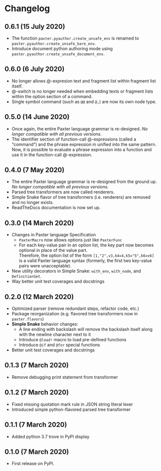 # Changelog

## 0.6.1 (15 July 2020)

-   The function `paxter.pyauthor.create_unsafe_env` is renamed to
    `paxter.pyauthor.create_unsafe_bare_env`.
-   Introduce document python authoring mode
    using `paxter.pyauthor.create_unsafe_document_env`.

## 0.6.0 (6 July 2020)

-   No longer allows @-expresion text and fragment list within fragment list itself.
-   @-switch is no longer needed when embedding texts or fragment lists
    within the option section of a command.
-   Single symbol command (such as `@@` and `@,`) are now its own node type.
    
## 0.5.0 (14 June 2020)

-   Once again, the entire Paxter language grammar is re-designed.
    _No longer compatible with all previous versions._
-   The identifier section of function-call @-expressions (called a “command”)
    and the phrase expression in unified into the same pattern.
    Now, it is possible to evaluate a phrase expression into a function
    and use it in the function-call @-expression.

## 0.4.0 (7 May 2020)

-   The entire Paxter language grammar is re-designed from the ground up. 
    _No longer compatible with all previous versions._
-   Parsed tree transformers are now called renderers.
-   Simple Snake flavor of tree transformers (i.e. renderers) 
    are removed and no longer exists.
-   ReadTheDocs documentation is now set up.

## 0.3.0 (14 March 2020)

-   Changes in Paxter language Specification
    -   `PaxterMacro` now allows options just like `PaxterFunc`
    -   For each key-value pair in an option list,
        the key part now becomes optional in place of the value part.  
        Therefore, the option list of the form `[1,"2",v3,k4=4,k5="5",k6=v6]`
        is a valid Paxter language syntax
        (formerly, the first two key-value pairs were unacceptable).
-   New utility decorators in Simple Snake: 
    `with_env`, `with_node`, and `DefinitionSet`.
-   Way better unit test coverages and docstrings

## 0.2.0 (12 March 2020)

-   Optimized parser (remove redundant steps, refactor code, etc.)
-   Package reorganization (e.g. flavored tree transformers now in `paxter.flavors`)
-   **Simple Snake** behavior changes:
    -    A line ending with backslash will remove the backslash itself 
         along with the newline character next to it
    -    Introduce `@load!` macro to load pre-defined functions
    -    Introduce `@if` and `@for` special functions
-   Better unit test coverages and docstrings

## 0.1.3 (7 March 2020)

-   Remove debugging print statement from transformer

## 0.1.2 (7 March 2020)

-   Fixed missing quotation mark rule in JSON string literal lexer
-   Introduced simple python-flavored parsed tree transformer

## 0.1.1 (7 March 2020)

-   Added python 3.7 trove in PyPI display

## 0.1.0 (7 March 2020)

-   First release on PyPI.
